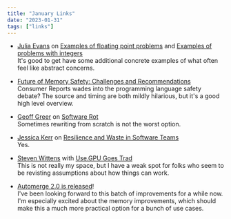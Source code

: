 ```yaml
---
title: "January Links"
date: "2023-01-31"
tags: ["links"]
---
```


- [Julia Evans](https://jvns.ca/) on [Examples of floating point problems](https://jvns.ca/blog/2023/01/13/examples-of-floating-point-problems/) and [Examples of problems with integers](https://jvns.ca/blog/2023/01/18/examples-of-problems-with-integers/)<br>
  It's good to get have some additional concrete examples of what often feel like abstract concerns.

- [Future of Memory Safety: Challenges and Recommendations](https://advocacy.consumerreports.org/wp-content/uploads/2023/01/Memory-Safety-Convening-Report-1-1.pdf)<br>
  Consumer Reports wades into the programming language safety debate? The source and timing are both mildly hilarious, but it's a good high level overview.

- [Geoff Greer](https://geoff.greer.fm/) on [Software Rot](https://geoff.greer.fm/2017/02/28/software-rot/)<br>
  Sometimes rewriting from scratch is not the worst option.

- [Jessica Kerr](https://jessitron.com/) on [Resilience and Waste in Software Teams](https://jessitron.com/2023/01/16/resilience-and-waste-in-software-teams/)<br>
  Yes.

- [Steven Wittens](https://acko.net/) with [Use.GPU Goes Trad](https://acko.net/blog/use-gpu-goes-trad/)<br>
  This is not really my space, but I have a weak spot for folks who seem to be revisting assumptions about how things can work.

- [Automerge 2.0 is released](https://automerge.org/blog/automerge-2/)!<br>
  I've been looking forward to this batch of improvements for a while now. I'm especially excited about the memory improvements, which should make this a much more practical option for a bunch of use cases.
